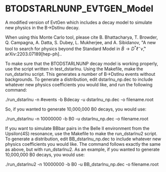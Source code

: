 # BTODSTARLNUNP_EVTGEN_Model
A modified version of EvtGen which includes a decay model to simulate new physics in the B->Dstlnu decay.

When using this Monte Carlo tool, please cite B. Bhattacharya, T. Browder, Q. Campagna, A. Datta, S. Dubey, L. Mukherjee, and A. Sibidanov, "A new tool to search for physics beyond the Standard Model in ${\bar B} \to D^* \ell^- {\bar\nu}$," arXiv:2203.07189[hep-ph]..

To make sure that the BTODSTARLNUNP decay model is working properly, use the script written in test_dstarlnu. Using the Makefile, make the run_dstarlnu script. This generates a number of B->Dstlnu events without backgrounds. To generate a distribution, edit dstarlnu_np.dec to include whatever new physics coefficients you would like, and run the following command:

./run_dstarlnu -n #events -b Bdecay -u dstarlnu_np.dec -o filename.root

So, if you wanted to generate 10,000,000 B0 decays, you would use:

./run_dstarlnu -n 10000000 -b B0 -u dstarlnu_np.dec -o filename.root

If you want to simulate BBbar pairs in the Belle II environment from the Upsilon(4S) resonance, use the Makefile to make the run_dstarlnu2 script. To generate a distribution, edit BB_dstarlnu_np.dec to include whatever new physics coefficients you would like. The command follows exactly the same as above, but with run_dstarlnu2. As an example, if you wanted to generate 10,000,000 B0 decays, you would use:

./run_dstarlnu2 -n 10000000 -b B0 -u BB_dstarlnu_np.dec -o filename.root
